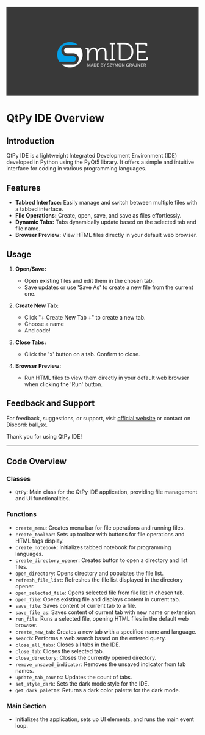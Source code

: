 ![Logo](logo.png)

# QtPy IDE Overview

## Introduction
QtPy IDE is a lightweight Integrated Development Environment (IDE) developed in Python using the PyQt5 library. It offers a simple and intuitive interface for coding in various programming languages.

## Features
- **Tabbed Interface:** Easily manage and switch between multiple files with a tabbed interface.
- **File Operations:** Create, open, save, and save as files effortlessly.
- **Dynamic Tabs:** Tabs dynamically update based on the selected tab and file name.
- **Browser Preview:** View HTML files directly in your default web browser.

## Usage

1. **Open/Save:**
   - Open existing files and edit them in the chosen tab.
   - Save updates or use 'Save As' to create a new file from the current one.

2. **Create New Tab:**
   - Click "+ Create New Tab +" to create a new tab.
   - Choose a name
   - And code!

3. **Close Tabs:**
   - Click the 'x' button on a tab. Confirm to close.

4. **Browser Preview:**
   - Run HTML files to view them directly in your default web browser when clicking the 'Run' button.

## Feedback and Support
For feedback, suggestions, or support, visit [official website](https://sfymmik.web.fc2.com) or contact on Discord: ball_sx.

Thank you for using QtPy IDE!

---

## Code Overview

### Classes
- `QtPy`: Main class for the QtPy IDE application, providing file management and UI functionalities.

### Functions
- `create_menu`: Creates menu bar for file operations and running files.
- `create_toolbar`: Sets up toolbar with buttons for file operations and HTML tags display.
- `create_notebook`: Initializes tabbed notebook for programming languages.
- `create_directory_opener`: Creates button to open a directory and list files.
- `open_directory`: Opens directory and populates the file list.
- `refresh_file_list`: Refreshes the file list displayed in the directory opener.
- `open_selected_file`: Opens selected file from file list in chosen tab.
- `open_file`: Opens existing file and displays content in current tab.
- `save_file`: Saves content of current tab to a file.
- `save_file_as`: Saves content of current tab with new name or extension.
- `run_file`: Runs a selected file, opening HTML files in the default web browser.
- `create_new_tab`: Creates a new tab with a specified name and language.
- `search`: Performs a web search based on the entered query.
- `close_all_tabs`: Closes all tabs in the IDE.
- `close_tab`: Closes the selected tab.
- `close_directory`: Closes the currently opened directory.
- `remove_unsaved_indicator`: Removes the unsaved indicator from tab names.
- `update_tab_counts`: Updates the count of tabs.
- `set_style_dark`: Sets the dark mode style for the IDE.
- `get_dark_palette`: Returns a dark color palette for the dark mode.

### Main Section
- Initializes the application, sets up UI elements, and runs the main event loop.
